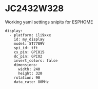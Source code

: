 # JC2432W328

Working yaml settings snipits for ESPHOME

```
display:
  - platform: ili9xxx
    id: my_display
    model: ST7789V
    spi_id: tft
    cs_pin: GPIO15
    dc_pin: GPIO2
    invert_colors: false
    dimensions:
      width: 240
      height: 320
    rotation: 90
    data_rate: 80MHz
```

